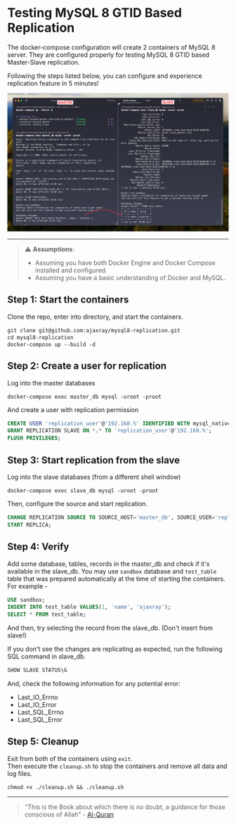 # Testing MySQL 8 GTID Based Replication 

The docker-compose configuration will create 2 containers of MySQL 8 server. 
They are configured properly for testing MySQL 8 GTID based Master-Slave replication.

Following the steps listed below, you can configure and experience replication feature in 5 minutes!

<a href="./screenshot.png" target="_blank">
    <img src="./screenshot.png" alt="MySQL GTID Master-Slave Replication" width="800px">
</a>

---

> ⚠️ **Assumptions**:  
> - Assuming you have both Docker Engine and Docker Compose installed and configured. 
> - Assuming you have a basic understanding of Docker and MySQL. 

## Step 1: Start the containers

Clone the repo, enter into directory, and start the containers.
```shell
git clone git@github.com:ajaxray/mysql8-replication.git
cd mysql8-replication
docker-compose up --build -d
```

## Step 2: Create a user for replication

Log into the master databases

```shell
docker-compose exec master_db mysql -uroot -proot
```

And create a user with replication permission

```sql
CREATE USER 'replication_user'@'192.168.%' IDENTIFIED WITH mysql_native_password BY '123123';
GRANT REPLICATION SLAVE ON *.* TO 'replication_user'@'192.168.%';
FLUSH PRIVILEGES;
```

## Step 3: Start replication from the slave

Log into the slave databases (from a different shell window)

```shell
docker-compose exec slave_db mysql -uroot -proot
```

Then, configure the source and start replication.

```sql
CHANGE REPLICATION SOURCE TO SOURCE_HOST='master_db', SOURCE_USER='replication_user', SOURCE_PASSWORD='123123', SOURCE_AUTO_POSITION=1;
START REPLICA;
```

## Step 4: Verify

Add some database, tables, records in the master_db and check if it's available in the slave_db. 
You may use `sandbox` database and `test_table` table that was prepared automatically 
at the time of starting the containers. For example - 
```sql
USE sandbox;
INSERT INTO test_table VALUES(1, 'name', 'ajaxray');
SELECT * FROM test_table;
```
And then, try selecting the record from the slave_db. (Don't insert from slave!)

If you don't see the changes are replicating as expected, run the following SQL command in slave_db.
```sql
SHOW SLAVE STATUS\G
```
And, check the following information for any potential error:

- Last_IO_Errno
- Last_IO_Error
- Last_SQL_Errno
- Last_SQL_Error

## Step 5: Cleanup

Exit from both of the containers using `exit`.  
Then execute the `cleanup.sh` to stop the containers and remove all data and log files.

```shell
chmod +x ./cleanup.sh && ./cleanup.sh
```

---
> "This is the Book about which there is no doubt, a guidance for those conscious of Allah" - [Al-Quran](http://quran.com)